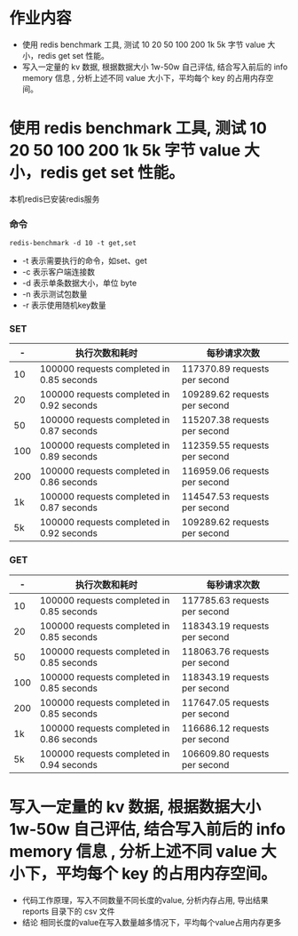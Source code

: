 # 作业内容
* 使用 redis benchmark 工具, 测试 10 20 50 100 200 1k 5k 字节 value 大小，redis get set 性能。
* 写入一定量的 kv 数据, 根据数据大小 1w-50w 自己评估, 结合写入前后的 info memory 信息 , 分析上述不同 value 大小下，平均每个 key 的占用内存空间。


# 使用 redis benchmark 工具, 测试 10 20 50 100 200 1k 5k 字节 value 大小，redis get set 性能。
本机redis已安装redis服务
### 命令
~~~
redis-benchmark -d 10 -t get,set
~~~
* -t 表示需要执行的命令，如set、get
* -c 表示客户端连接数
* -d 表示单条数据大小，单位 byte
* -n 表示测试包数量
* -r 表示使用随机key数量

### SET
|-|执行次数和耗时|每秒请求次数|
|----|----|----|
|10|100000 requests completed in 0.85 seconds|117370.89 requests per second|
|20|100000 requests completed in 0.92 seconds|109289.62 requests per second|
|50|100000 requests completed in 0.87 seconds|115207.38 requests per second|
|100|100000 requests completed in 0.89 seconds|112359.55 requests per second|
|200|100000 requests completed in 0.86 seconds|116959.06 requests per second|
|1k|100000 requests completed in 0.87 seconds|114547.53 requests per second|
|5k|100000 requests completed in 0.92 seconds|109289.62 requests per second|
### GET
|-|执行次数和耗时|每秒请求次数|
|----|----|----|
|10|100000 requests completed in 0.85 seconds|117785.63 requests per second|
|20|100000 requests completed in 0.85 seconds|118343.19 requests per second|
|50|100000 requests completed in 0.85 seconds|118063.76 requests per second|
|100|100000 requests completed in 0.85 seconds|118343.19 requests per second|
|200|100000 requests completed in 0.85 seconds|117647.05 requests per second|
|1k|100000 requests completed in 0.86 seconds|116686.12 requests per second|
|5k|100000 requests completed in 0.94 seconds|106609.80 requests per second|


# 写入一定量的 kv 数据, 根据数据大小 1w-50w 自己评估, 结合写入前后的 info memory 信息 , 分析上述不同 value 大小下，平均每个 key 的占用内存空间。

* 代码工作原理，写入不同数量不同长度的value, 分析内存占用, 导出结果 reports 目录下的 csv 文件
* 结论 相同长度的value在写入数量越多情况下，平均每个value占用内存更多